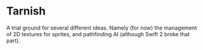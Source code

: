 # Tarnish
A trial ground for several different ideas. Namely (for now) the management of 2D textures for sprites, and pathfinding AI (although Swift 2 broke that part).
